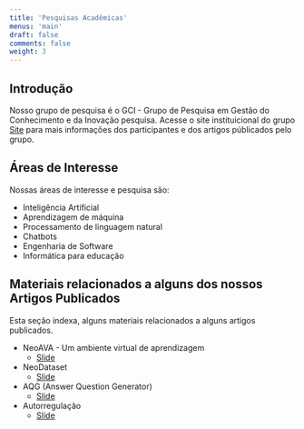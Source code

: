 ```yaml
---
title: 'Pesquisas Acadêmicas'
menus: 'main'
draft: false
comments: false
weight: 3
---
```


## Introdução

Nosso grupo de pesquisa é o GCI - Grupo de Pesquisa em Gestão do Conhecimento e da Inovação pesquisa. Acesse o site instituicional do grupo [Site](https://sites.google.com/view/grupogci) para mais informações dos participantes e dos artigos públicados pelo grupo.

## Áreas de Interesse

Nossas áreas de interesse e pesquisa são:

* Inteligência Artificial
* Aprendizagem de máquina
* Processamento de linguagem natural
* Chatbots
* Engenharia de Software
* Informática para educação


 ## Materiais relacionados a alguns dos nossos Artigos Publicados

 Esta seção indexa, alguns materiais relacionados a alguns artigos publicados.

* NeoAVA - Um ambiente virtual de aprendizagem
  - [Slide](https://www.researchgate.net/publication/385778737_NeoAVA_A_virtual_learning_environment_for_Self-Regulated_Learning_to_be_used_by_students_and_teachers)
* NeoDataset
  - [Slide](https://www.researchgate.net/publication/385778629_NeoDataset_Um_conjunto_de_dados_com_User_Stories_e_Story_Points)
* AQG (Answer Question Generator)
  - [Slide](https://www.researchgate.net/publication/385778557_Revisao_sobre_a_Geracao_Automatica_de_Questoes_na_Educacao_Tecnicas_Conjuntos_de_Dados_e_Metricas_de_Avaliacao)
* Autorregulação
  - [Slide](https://www.researchgate.net/publication/385778670_Modelagem_de_Autorregulacao_da_Aprendizagem_no_Ensino_Superior_Uma_Ferramenta_para_Automatizar_Levantamento_de_Perfis_e_Recomendacoes_Personalizadas)
 

 
